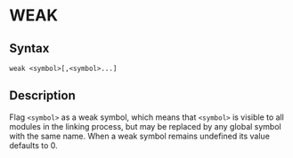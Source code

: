# WEAK

## Syntax
```assembly
weak <symbol>[,<symbol>...]
```

## Description
Flag `<symbol>` as a weak symbol, which means that `<symbol>` is visible to all modules in the linking process, but may be replaced by any global symbol with the same name.
When a weak symbol remains undefined its value defaults to 0.
